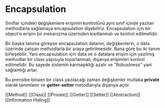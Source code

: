 # Encapsulation
Sınıflar içindeki değişkenlere erişimin kontrolünü aynı sınıf içinde yazılan methodlarla sağlamaya encapsulation diyebiliriz. Encapsulation için bir object'e erişim bir mekanizma üzerinden kısıtlanmalı ve kontrol edilmelidir.  

Bir başka tanıma göreyse encapsulation datanın, değişkenlerin, o data üzerinde çalışan methodlarla bir araya getirilmesidir. Bana göre bu iki tanım birleşebilir. Yani encapsulation için data ve o datalara erişim için yazılmış methodlar bir class yapısıyla toparlanmalı, dışarıya erişimleri kontrol edilmelidir. Bu sayede sistemin karmaşıklığı azalır ve "Robustness" yani sağlamlığı artar.

Bu prensibe binaen bir class yazılacağı zaman değişkenler mutlaka **private** olarak tanımlanır ve **getter-setter** metodlarıyla dışarıya açılır.

[[Method]]
[[Class]]
[[Private]]
[[Getter]]
[[Setter]]
[[Abstraction]]
[[Information Hiding]]

